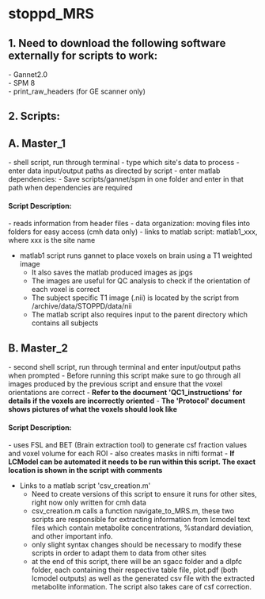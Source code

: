# stoppd_MRS

<h2>1. Need to download the following software externally for scripts to work:</h2>
	- Gannet2.0<br>
	- SPM 8<br>
	- print_raw_headers (for GE scanner only)<br>

<h2>2. Scripts:</h2>

<h2>A. Master_1</h2>
	- shell script, run through terminal
	- type which site's data to process
	- enter data input/output paths as directed by script
	- enter matlab dependencies:
		- Save scripts/gannet/spm in one folder and enter in that path when dependencies are required

<h4> Script Description: </h4>
	- reads information from header files 
	- data organization: moving files into folders for easy access (cmh data only)
	- links to matlab script: matlab1_xxx, where xxx is the site name

- matlab1 script runs gannet to place voxels on brain using a T1 weighted image
	- It also saves the matlab produced images as jpgs
	- The images are useful for QC analysis to check if the orientation of each voxel is correct
	- The subject specific T1 image (.nii) is located by the script from /archive/data/STOPPD/data/nii
	- The matlab script also requires input to the parent directory which contains all subjects

<h2>B. Master_2</h2>
	- second shell script, run through terminal and enter input/output paths when prompted
	- Before running this script make sure to go through all images produced by the previous 
	  script and ensure that the voxel orientations are correct	
	- <strong>Refer to the document 'QC1_instructions' for details if the voxels are incorrectly oriented</strong>
	- <b>The 'Protocol' document shows pictures of what the voxels should look like</b>

<h4> Script Description: </h4>
	- uses FSL and BET (Brain extraction tool) to generate csf fraction values and voxel volume for each ROI
	- also creates masks in nifti format
	- <b>If LCModel can be automated it needs to be run within this script. The exact location is shown in the script with comments</b>

- Links to a matlab script 'csv_creation.m'
	- Need to create versions of this script to ensure it runs for other sites, right now only written for cmh data
	- csv_creation.m calls a function navigate_to_MRS.m, these two scripts are responsible for extracting information 
	  from lcmodel text files which contain metabolite concentrations, %standard deviation, and other important info.
	- only slight syntax changes should be necessary to modify these scripts in order to adapt them to data from other sites
	- at the end of this script, there will be an sgacc folder and a dlpfc folder, each containing their respective table file, plot.pdf (both lcmodel outputs) as well as the generated csv file with the extracted metabolite information. The script also takes care of csf correction.

